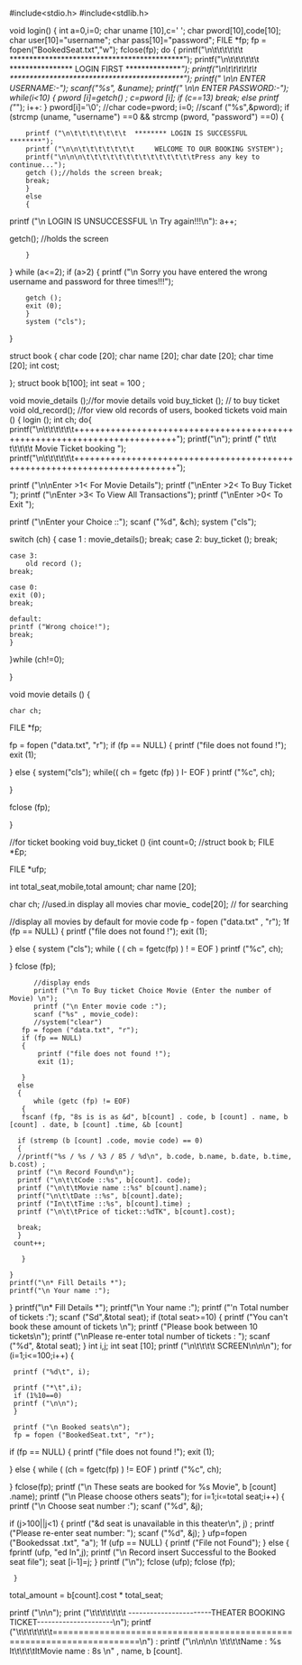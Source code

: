 #include<stdio.h>
#include<stdlib.h>

void login()
{
    int a=0,i=0;
    char uname [10],c=' ';
    char pword[10],code[10];
    char user[10]="username";
    char pass[10]="password";
    FILE *fp;
fp = fopen("BookedSeat.txt","w");
 fclose(fp);
    do
{
    printf("\n\t\t\t\t\t\t       ********************************************");
    printf("\n\t\t\t\t\t\t       **************** LOGIN FIRST ***************");
    printf("\n\t\t\t\t\t\t       ********************************************");
    printf(" \n\n        ENTER USERNAME:-");
    scanf("%s", &uname);
    printf(" \n\n        ENTER PASSWORD:-");
    while(i<10)
    {
        pword [i]=getch() ;
        c=pword [i];
        if (c==13) break;
        else printf ("*");
        i++:
    }
    pword[i]='\0';
    //char code=pword;
    i=0;
    //scanf ("%s",&pword);
    if (strcmp (uname, "username") ==0 && strcmp (pword, "password") ==0)
    {

        printf ("\n\t\t\t\t\t\t\t  ******** LOGIN IS SUCCESSFUL ********");
        printf ("\n\n\t\t\t\t\t\t\t     WELCOME TO OUR BOOKING SYSTEM");
        printf("\n\n\n\t\t\t\t\t\t\t\t\t\t\t\t\t\tPress any key to continue...");
        getch ();//holds the screen break;
        break;
        }
        else
        {
   printf ("\n   LOGIN IS UNSUCCESSFUL \n Try again!!!\n"):
   a++;

  getch(); //holds the screen

        }
}
   while (a<=2);
   if (a>2)
        {
       printf ("\n Sorry you have entered the wrong username and password for three times!!!");

        getch ();
        exit (0);
        }
        system ("cls");

}

 struct book
 {
   char code [20];
   char name [20];
   char date [20];
   char time [20];
   int cost;

 };
struct book b[100];
int seat = 100 ;

void movie_details ();//for movie details
void buy_ticket (); // to buy ticket
void old_record(); //for view old records of users, booked tickets
void main ()
{
   login ();
   int ch;
  do{
  printf("\n\t\t\t\t\t\t++++++++++++++++++++++++++++++++++++++++++++++++++++++++++++++++++++++++++");
  printf("\n");
  printf (" t\t\t t\t\t\t\t             Movie Ticket booking  ");
  printf("\n\t\t\t\t\t\t++++++++++++++++++++++++++++++++++++++++++++++++++++++++++++++++++++++++++");

  printf ("\n\nEnter >1< For Movie Details");
  printf ("\nEnter >2< To Buy Ticket ");
  printf ("\nEnter >3< To View All Transactions");
  printf ("\nEnter >0< To Exit ");

  printf ("\nEnter your Choice ::");
  scanf ("%d", &ch);
      system ("cls");

  switch (ch)
  {
          case 1 :
          movie_details();
    break;
    case 2:
        buy_ticket ();
    break;

    case 3:
        old record ();
    break;

    case 0:
    exit (0);
    break;

    default:
    printf ("Wrong choice!");
    break;
    }
  }while (ch!=0);

}


void movie details ()
{

    char ch;
   FILE *fp;

   fp = fopen ("data.txt", "r");
   if (fp == NULL)
   {
       printf ("file does not found !");
       exit (1);

   }
   else
   {
       system("cls");
       while(( ch = fgetc (fp) ) I- EOF )
        printf ("%c", ch);

   }

   fclose (fp);

}

//for ticket booking
 void buy_ticket ()
{int count=0;
//struct book b;
FILE *£p;

FILE *ufp;

  int total_seat,mobile,total amount;
  char name [20];


  char ch; //used.in display all movies
  char movie_ code[20]; // for searching

  //display all movies by default for movie code
  fp - fopen ("data.txt" , "r");
  1f (fp == NULL)
  {
      printf ("file does not found !");
      exit (1);

  }
  else
  {
      system ("cls");
      while ( ( ch = fgetc(fp) ) ! = EOF )
      printf ("%c", ch);

  }
  fclose (fp);

          //display ends
          printf ("\n To Buy ticket Choice Movie (Enter the number of Movie) \n");
          printf ("\n Enter movie code :");
          scanf ("%s" , movie_code):
          //system("clear")
       fp = fopen ("data.txt", "r");
       if (fp == NULL)
       {
           printf ("file does not found !");
           exit (1);

       }
      else
      {
          while (getc (fp) != EOF)
       {
       fscanf (fp, "8s is is as &d", b[count] . code, b [count] . name, b [count] . date, b [count] .time, &b [count]

      if (stremp (b [count] .code, movie code) == 0)
      {
      //printf("%s / %s / %3 / 85 / %d\n", b.code, b.name, b.date, b.time, b.cost) ;
      printf ("\n Record Found\n");
      printf ("\n\t\tCode ::%s", b[count]. code);
      printf ("\n\t\tMovie name ::%s" b[count].name);
      printf("\n\t\tDate ::%s", b[count].date);
      printf ("In\t\tTime ::%s", b[count].time) ;
      printf ("\n\t\tPrice of ticket::%dTK", b[count].cost);

      break;
      }
     count++;

       }

    }
    printf("\n* Fill Details *");
    printf("\n Your name :");
   }
    printf("\n* Fill Details *");
    printf("\n Your name :");
    printf ("'n Total number of tickets :");
    scanf ("Sd",&total seat);
    if (total seat>=10)
  {
    printf ("You can't book these amount of tickets \n");
    printf ("Please book between 10 tickets\n");
    printf ("\nPlease re-enter total number of tickets : ");
    scanf ("%d", &total seat);
}
   int i,j;
   int seat [10];
        printf ("\n\t\t\t\t                                       SCREEN\n\n\n");
     for (i=1;i<=100;i++)
     {

     printf ("%d\t", i);

     printf ("*\t",i);
     if (1%10==0)
     printf ("\n\n");
     }

     printf ("\n Booked seats\n");
     fp = fopen ("BookedSeat.txt", "r");
   if (fp == NULL)
{
     printf ("file does not found !");
     exit (1);

}
 else
 {
    while ( (ch = fgetc(fp) ) != EOF )
     printf ("%c", ch);

 }
   fclose(fp);
     printf ("\n These seats are booked for %s Movie", b [count] .name);
     printf ("\n Please choose others seats");
     for i=1;i‹=total seat;i++) {
     printf ("\n Choose seat number :");
  scanf ("%d", &j);

   if (j>100||j<1)
    {
         printf ("&d seat is unavailable in this theater\n", j) ;
         printf ("Please re-enter seat number: ");
         scanf ("%d", &j);
    }
      ufp=fopen ("Bookedssat .txt", "a");
   1f (ufp == NULL)
   {
      printf ("File not Found");
   }
   else
   {
    fprintf (ufp, "ed In",j);
    printf ("\n Record insert Successful to the Booked seat file");
    seat [i-1]=j;
   }
    printf ("\n");
  fclose (ufp);
  fclose (fp);

     }



total_amount = b[count].cost * total_seat;

 printf ("\n\n");
 print ("\t\t\t\t\t\t\t -----------------------THEATER BOOKING TICKET---------------------\n");
 printf ("\t\t\t\t\t\t\t=======================================================================\n") :
 printf ("\n\n\n\n \t\t\t\tName : %s                   It\t\t\t\tItMovie name : 8s \n" , name, b [count].
 

